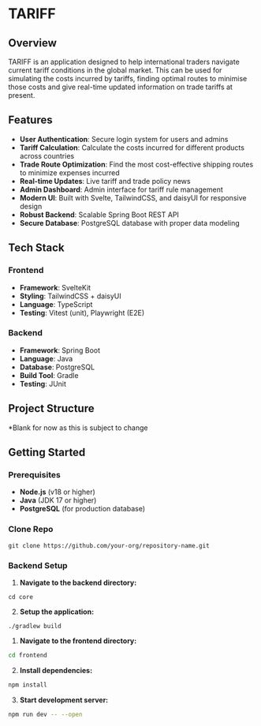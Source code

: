 # TARIFF

## Overview

TARIFF is an application designed to help international traders navigate current tariff conditions in the global market. This can be used for simulating the costs incurred by tariffs, finding optimal routes to minimise those costs and give real-time updated information on trade tariffs at present.

## Features

- **User Authentication**: Secure login system for users and admins
- **Tariff Calculation**: Calculate the costs incurred for different products across countries
- **Trade Route Optimization**: Find the most cost-effective shipping routes to minimize expenses incurred
- **Real-time Updates**: Live tariff and trade policy news
- **Admin Dashboard**: Admin interface for tariff rule management
- **Modern UI**: Built with Svelte, TailwindCSS, and daisyUI for responsive design
- **Robust Backend**: Scalable Spring Boot REST API
- **Secure Database**: PostgreSQL database with proper data modeling

## Tech Stack

### Frontend
- **Framework**: SvelteKit
- **Styling**: TailwindCSS + daisyUI
- **Language**: TypeScript
- **Testing**: Vitest (unit), Playwright (E2E)

### Backend
- **Framework**: Spring Boot
- **Language**: Java
- **Database**: PostgreSQL
- **Build Tool**: Gradle
- **Testing**: JUnit

## Project Structure

*Blank for now as this is subject to change

## Getting Started

### Prerequisites
- **Node.js** (v18 or higher)
- **Java** (JDK 17 or higher)
- **PostgreSQL** (for production database)

### **Clone Repo**
```
git clone https://github.com/your-org/repository-name.git
```
### **Backend Setup**
1. **Navigate to the backend directory:**
```
cd core
```

2. **Setup the application:**
```
./gradlew build
```

1. **Navigate to the frontend directory:**
```bash
cd frontend
```

2. **Install dependencies:**
```bash
npm install
```

3. **Start development server:**
```bash
npm run dev -- --open
```
